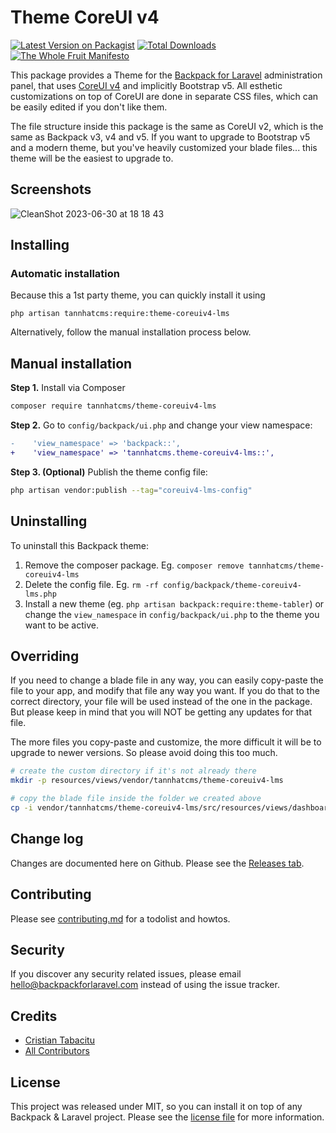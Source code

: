 # Theme CoreUI v4

[![Latest Version on Packagist][ico-version]][link-packagist]
[![Total Downloads][ico-downloads]][link-downloads]
[![The Whole Fruit Manifesto](https://img.shields.io/badge/writing%20standard-the%20whole%20fruit-brightgreen)](https://github.com/the-whole-fruit/manifesto)

This package provides a Theme for the [Backpack for Laravel](https://backpackforlaravel.com/) administration panel, that uses [CoreUI v4](https://coreui.io/product/free-bootstrap-admin-template/) and implicitly Bootstrap v5. All esthetic customizations on top of CoreUI are done in separate CSS files, which can be easily edited if you don't like them.

The file structure inside this package is the same as CoreUI v2, which is the same as Backpack v3, v4 and v5. If you want to upgrade to Bootstrap v5 and a modern theme, but you've heavily customized your blade files... this theme will be the easiest to upgrade to.

## Screenshots

![CleanShot 2023-06-30 at 18 18 43](https://github.com/Laravel-Backpack/theme-coreuiv4/assets/1032474/ddc25a64-b4fb-4a5f-ad6a-c27b636ee664)


## Installing

### Automatic installation

Because this a 1st party theme, you can quickly install it using

```
php artisan tannhatcms:require:theme-coreuiv4-lms
```

Alternatively, follow the manual installation process below.

## Manual installation

**Step 1.** Install via Composer

``` bash
composer require tannhatcms/theme-coreuiv4-lms
```

**Step 2.** Go to `config/backpack/ui.php` and change your view namespace:

```diff
-    'view_namespace' => 'backpack::',
+    'view_namespace' => 'tannhatcms.theme-coreuiv4-lms::',
```

**Step 3. (Optional)** Publish the theme config file:

```bash
php artisan vendor:publish --tag="coreuiv4-lms-config"
```

## Uninstalling

To uninstall this Backpack theme:

1. Remove the composer package. Eg. `composer remove tannhatcms/theme-coreuiv4-lms`
2. Delete the config file. Eg. `rm -rf config/backpack/theme-coreuiv4-lms.php`
3. Install a new theme (eg. `php artisan backpack:require:theme-tabler`) or change the `view_namespace` in `config/backpack/ui.php` to the theme you want to be active.

## Overriding

If you need to change a blade file in any way, you can easily copy-paste the file to your app, and modify that file any way you want. If you do that to the correct directory, your file will be used instead of the one in the package. But please keep in mind that you will NOT be getting any updates for that file.

The more files you copy-paste and customize, the more difficult it will be to upgrade to newer versions. So please avoid doing this too much.

```bash
# create the custom directory if it's not already there
mkdir -p resources/views/vendor/tannhatcms/theme-coreuiv4-lms

# copy the blade file inside the folder we created above
cp -i vendor/tannhatcms/theme-coreuiv4-lms/src/resources/views/dashboard.blade.php resources/views/vendor/tannhatcms/theme-coreuiv4-lms/dashboard.blade.php
```

## Change log

Changes are documented here on Github. Please see the [Releases tab](https://github.com/TanNhatCMS/theme-coreuiv4-lms/releases).

## Contributing

Please see [contributing.md](contributing.md) for a todolist and howtos.

## Security

If you discover any security related issues, please email hello@backpackforlaravel.com instead of using the issue tracker.

## Credits

- [Cristian Tabacitu][link-author]
- [All Contributors][link-contributors]

## License

This project was released under MIT, so you can install it on top of any Backpack & Laravel project. Please see the [license file](license.md) for more information.

[ico-version]: https://img.shields.io/packagist/v/backpack/theme-coreuiv4.svg?style=flat-square
[ico-downloads]: https://img.shields.io/packagist/dt/backpack/theme-coreuiv4.svg?style=flat-square

[link-packagist]: https://packagist.org/packages/backpack/theme-coreuiv4
[link-downloads]: https://packagist.org/packages/backpack/theme-coreuiv4
[link-author]: https://github.com/backpack
[link-contributors]: ../../contributors
